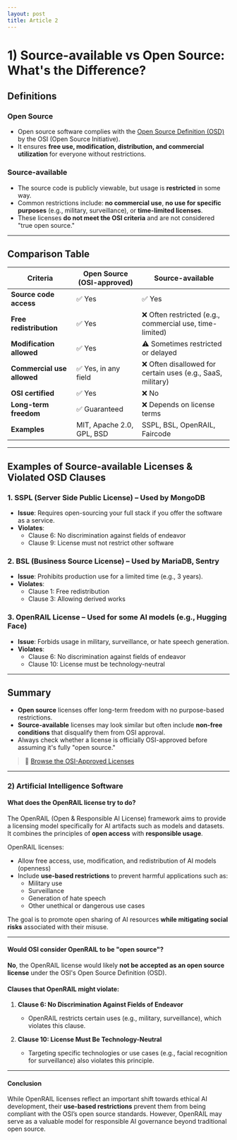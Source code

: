 ```yaml
---
layout: post
title: Article 2
---
```


# 1) Source-available vs Open Source: What's the Difference?

## Definitions

### Open Source

- Open source software complies with the [Open Source Definition (OSD)](https://opensource.org/osd) by the OSI (Open Source Initiative).
- It ensures **free use, modification, distribution, and commercial utilization** for everyone without restrictions.

### Source-available

- The source code is publicly viewable, but usage is **restricted** in some way.
- Common restrictions include: **no commercial use**, **no use for specific purposes** (e.g., military, surveillance), or **time-limited licenses**.
- These licenses **do not meet the OSI criteria** and are not considered "true open source."

---

## Comparison Table

| **Criteria**               | **Open Source** (OSI-approved) | **Source-available**                                        |
| -------------------------- | ------------------------------ | ----------------------------------------------------------- |
| **Source code access**     | ✅ Yes                         | ✅ Yes                                                      |
| **Free redistribution**    | ✅ Yes                         | ❌ Often restricted (e.g., commercial use, time-limited)    |
| **Modification allowed**   | ✅ Yes                         | ⚠️ Sometimes restricted or delayed                          |
| **Commercial use allowed** | ✅ Yes, in any field           | ❌ Often disallowed for certain uses (e.g., SaaS, military) |
| **OSI certified**          | ✅ Yes                         | ❌ No                                                       |
| **Long-term freedom**      | ✅ Guaranteed                  | ❌ Depends on license terms                                 |
| **Examples**               | MIT, Apache 2.0, GPL, BSD      | SSPL, BSL, OpenRAIL, Faircode                               |

---

##  Examples of Source-available Licenses & Violated OSD Clauses

### 1. **SSPL (Server Side Public License)** – Used by MongoDB

- **Issue**: Requires open-sourcing your full stack if you offer the software as a service.
- **Violates**:
  - Clause 6: No discrimination against fields of endeavor
  - Clause 9: License must not restrict other software

### 2. **BSL (Business Source License)** – Used by MariaDB, Sentry

- **Issue**: Prohibits production use for a limited time (e.g., 3 years).
- **Violates**:
  - Clause 1: Free redistribution
  - Clause 3: Allowing derived works

### 3. **OpenRAIL License** – Used for some AI models (e.g., Hugging Face)

- **Issue**: Forbids usage in military, surveillance, or hate speech generation.
- **Violates**:
  - Clause 6: No discrimination against fields of endeavor
  - Clause 10: License must be technology-neutral

---

## Summary

- **Open source** licenses offer long-term freedom with no purpose-based restrictions.
- **Source-available** licenses may look similar but often include **non-free conditions** that disqualify them from OSI approval.
- Always check whether a license is officially OSI-approved before assuming it's fully "open source."

> 🔗 [Browse the OSI-Approved Licenses](https://opensource.org/licenses)

---

### 2) Artificial Intelligence Software

#### What does the OpenRAIL license try to do?

The OpenRAIL (Open & Responsible AI License) framework aims to provide a licensing model specifically for AI artifacts such as models and datasets. It combines the principles of **open access** with **responsible usage**.

OpenRAIL licenses:

- Allow free access, use, modification, and redistribution of AI models (openness)
- Include **use-based restrictions** to prevent harmful applications such as:
  - Military use
  - Surveillance
  - Generation of hate speech
  - Other unethical or dangerous use cases

The goal is to promote open sharing of AI resources **while mitigating social risks** associated with their misuse.

---

#### Would OSI consider OpenRAIL to be "open source"?

**No**, the OpenRAIL license would likely **not be accepted as an open source license** under the OSI's Open Source Definition (OSD).

#### Clauses that OpenRAIL might violate:

1. **Clause 6: No Discrimination Against Fields of Endeavor**

   - OpenRAIL restricts certain uses (e.g., military, surveillance), which violates this clause.

2. **Clause 10: License Must Be Technology-Neutral**
   - Targeting specific technologies or use cases (e.g., facial recognition for surveillance) also violates this principle.

---

#### Conclusion

While OpenRAIL licenses reflect an important shift towards ethical AI development, their **use-based restrictions** prevent them from being compliant with the OSI’s open source standards. However, OpenRAIL may serve as a valuable model for responsible AI governance beyond traditional open source.
